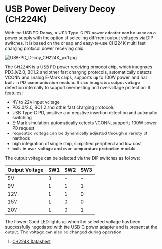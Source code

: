# USB Power Delivery Decoy (CH224K)
With the USB PD Decoy, a USB Type-C PD power adapter can be used as a power supply with the option of selecting different output voltages via DIP switches. It is based on the cheap and easy-to-use CH224K multi fast charging protocol power receiving chip.

![USB-PD_Decoy_CH224K_pic1.jpg](https://raw.githubusercontent.com/wagiminator/Power-Boards/master/USB-PD_Decoy_CH224K/USB-PD_Decoy_CH224K_pic1.jpg)

The CH224K is a USB PD power receiving protocol chip, which integrates PD3.0/2.0, BC1.2 and other fast charging protocols, automatically detects VCONN and analog E-Mark chips, supports up to 100W power, and has built-in PD communication module. It also integrates output voltage detection internally to support overheating and overvoltage protection. It features:

- 4V to 22V input voltage
- PD3.0/2.0, BC1.2 and other fast charging protocols
- USB Type-C PD, positive and negative insertion detection and automatic switching
- E-Mark simulation, automatically detects VCONN, supports 100W power PD request
- requested voltage can be dynamically adjusted through a variety of methods
- high integration of single chip, simplified peripheral and low cost
- built-in over-voltage and over-temperature protection module

The output voltage can be selected via the DIP switches as follows:

|Output Voltage|SW1|SW2|SW3|
|-|-|-|-|
|5V|0|-|-|
|9V|1|1|1|
|12V|1|1|0|
|15V|1|0|0|
|20V|1|0|1|

The Power-Good LED lights up when the selected voltage has been successfully negotiated with the USB-C power adapter and is present at the output. The voltage can also be changed during operation.

1. [CH224K Datasheet](https://datasheet.lcsc.com/lcsc/2204251615_WCH-Jiangsu-Qin-Heng-CH224K_C970725.pdf)
